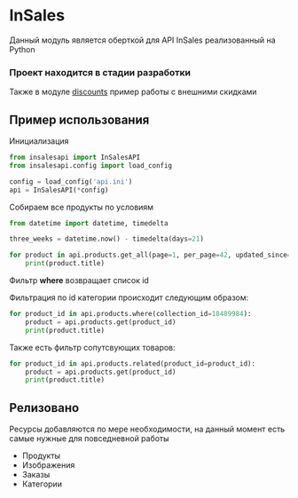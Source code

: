 # InSales
Данный модуль является оберткой для API InSales реализованный на Python

### Проект находится в стадии разработки

Также в модуле <a href="https://github.com/youlooknicetoday/insales/tree/master/discounts">discounts</a> пример работы с внешними скидками
## Пример использования
Инициализация
```python
from insalesapi import InSalesAPI
from insalesapi.config import load_config

config = load_config('api.ini')
api = InSalesAPI(*config)
```
Собираем все продукты по условиям
```python
from datetime import datetime, timedelta

three_weeks = datetime.now() - timedelta(days=21)

for product in api.products.get_all(page=1, per_page=42, updated_since=three_weeks):
    print(product.title)
```
Фильтр **where** возвращает список id 

Фильтрация по id категории происходит следующим образом:

```python
for product_id in api.products.where(collection_id=18489984):
    product = api.products.get(product_id)
    print(product.title)
```

Также есть фильтр сопутсвующих товаров:
```python
for product_id in api.products.related(product_id=product_id):
    product = api.products.get(product_id)
    print(product.title)
```

## Релизовано

Ресурсы добавляются по мере необходимости, на данный момент есть самые нужные для повседневной работы
<ul>
<li>Продукты</li>
<li>Изображения</li>
<li>Заказы</li>
<li>Категории</li>
</ul>